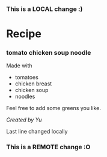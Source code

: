 ### This is a LOCAL change :)
<h1>Recipe</h1>
<h3>tomato chicken soup noodle</h3>
Made with 
<ul>
<li>tomatoes</li>
<li>chicken breast</li>
<li>chicken soup</li>
<li>noodles</li>
</ul>
<p>Feel free to add some greens you like.</p>
<em>Created by Yu</em>

Last line changed locally
### This is a REMOTE change :O
